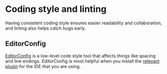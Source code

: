 # Coding style and linting

Having consistent coding style ensures easier readability and collaboration, and linting also helps catch bugs early.

## EditorConfig

[EditorConfig](https://editorconfig.org/) is a low-level code style tool that affects things like spacing and line endings. EditorConfig is most helpful when you install the [relevant plugin](https://editorconfig.org/#pre-installed) for the IDE that you are using.

